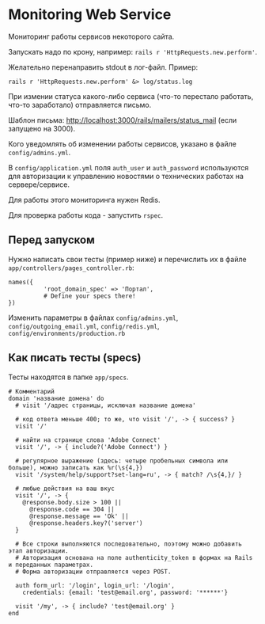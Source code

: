 # Monitoring Web Service

Мониторинг работы сервисов некоторого сайта.

Запускать надо по крону, например: `rails r 'HttpRequests.new.perform'`.

Желательно перенаправить stdout в лог-файл. Пример:

    rails r 'HttpRequests.new.perform' &> log/status.log

При измении статуса какого-либо сервиса (что-то перестало работать, что-то заработало) отправляется письмо.

Шаблон письма: <http://localhost:3000/rails/mailers/status_mail> (если запущено на 3000).

Кого уведомлять об изменении работы сервисов, указано в файле `config/admins.yml`.

В `config/application.yml` поля `auth_user` и `auth_password` используются для авторизации к управлению новостями о технических работах на сервере/сервисе.

Для работы этого мониторинга нужен Redis.

Для проверка работы кода - запустить `rspec`.

## Перед запуском

Нужно написать свои тесты (пример ниже) и перечислить их в файле `app/controllers/pages_controller.rb`:

    names({
              'root_domain_spec' => 'Портал',
              # Define your specs there!
    })

Изменить параметры в файлах `config/admins.yml`, `config/outgoing_email.yml`, `config/redis.yml`, `config/environments/production.rb`

## Как писать тесты (specs)

Тесты находятся в папке ```app/specs```.

    # Комментарий
    domain 'название домена' do
      # visit '/адрес страницы, исключая название домена'

      # код ответа меньше 400; то же, что visit '/', -> { success? }
      visit '/'
      
      # найти на странице слова 'Adobe Connect'
      visit '/', -> { include?('Adobe Connect') }
      
      # регулярное выражение (здесь: четыре пробельных символа или больше), можно записать как %r(\s{4,})
      visit '/system/help/support?set-lang=ru', -> { match? /\s{4,}/ }
      
      # любые действия на ваш вкус
      visit '/', -> {
        @response.body.size > 100 ||
          @response.code == 304 ||
          @response.message == 'Ok' ||
          @response.headers.key?('server')
      }
      
      # Все строки выполняются последовательно, поэтому можно добавить этап авторизации.
      # Авторизация основана на поле authenticity_token в формах на Rails и переданных параметрах.
      # Форма авторизации отправляется через POST.
      
      auth form_url: '/login', login_url: '/login',
        credentials: {email: 'test@email.org', password: '******'}
      
      visit '/my', -> { include? 'test@email.org' }
    end
